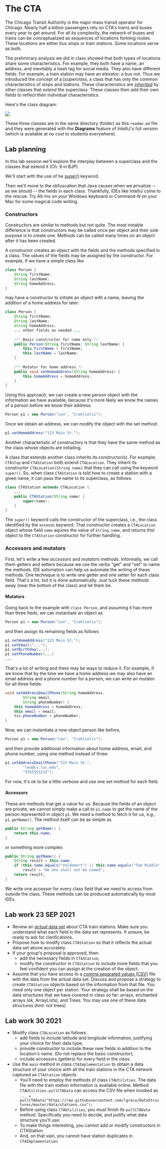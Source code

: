 # The CTA

The Chicago Transit Authority is the major mass transit operator for Chicago. Nearly half a billion passengers rely on CTA's trains and buses every year to get around. For all its complexity, the network of buses and trains can be conceptualized as sequences of locations forming routes. These locations are either bus stops or train stations. Some locations serve as both.

The preliminary analysis we did in class showed that both types of locations share some characteristics. For example, they both have a name, an address, and inevitably a hash tag for social media. They also have different fields. For example, a train station may have an elevator; a bus not. Thus we introduced the concept of a [*superclass*, a class that has only the common characteristics of stops and stations. These characteristics are [*inherited*](https://docs.oracle.com/javase/tutorial/java/IandI/subclasses.html) by other classes that *extend* the superclass. These classes then add their own fields to reflect their individual characteristics. 

Here's the class diagram:

![](../TheCTA.png)

These three classes are in the same directory (folder) as this `readme.md` file and they were generated with the **Diagrams** feature of IntelliJ's full version (which is available at no cost to students everywhere).

## Lab planning

In this lab session we'll explore the interplay between a superclass and the classes that extend it (Ch. 9 in BJP).

We'll start with the use of he [super()](https://docs.oracle.com/javase/tutorial/java/IandI/super.html) keyword.

Then we'll move to the obfuscation that Java causes when we privatize -- as we should -- the fields in each class. Thankfully, IDEs like IntelliJ come to the rescue. Try Alt-Ins on your Windows keyboard or Command-N on your Mac for some magical code writing.

### Constructors

Constructors are similar to methods but not quite. The most notable difference is that constructors may be called once per object and their sole purpose is to create one. Methods can be called many times on an object after it has been created.

A constructor creates an object with the fields and the methods specified in a class. The values of the fields may be assigned by the constructor. For example, if we have a simple class like

```java
class Person {
    String firstName;
    String lastName;
    String homeAddress;
}
```

may have a constructor to initiate an object with a name, leaving the addition of a home address for later:

```java
class Person {
    String firstName;
    String lastName;
    String homeAddress;
    ... other fields as needed ...
    
    /** Basic constructor for name only */
    public Person(String firstName, String lastName) {
        this.firstName = firstName;
        this.lastName = lastName;
    }
    
    /** Mutator for home address */
    public void setHomeAddress(String homeAddress) {
        this.homeAddress = homeAddress;
    }
}
```

Using this approach, we can create a new person object with the information we have available, because it's more likely we know the names of a person before we know their address:

```java
Person p1 = new Person("Leo", "Irakliotis");
```
Once we obtain an address, we can modify the object with the set method:

```java
p1.setHomeAddress("123 Main St.");
```

Another characteristic of constructors is that they have the same method as the class whose objects are initiating. 

A class that extends another class inherits its constructor(s). For example, `CTAStop` and `CTAStation` both extend `CTALocation`. They inherit its constructor `CTALocation(String name)` that they can call using the keyword `super()`. So, when class `CTAStation` is told how to create a station with a given name, it can pass the name to its superclass, as follows:

```java
class CTAStation extends CTALocation {
    ...
    public CTAStation(String name) {
        super(name);
    }
}
```

The `super()` keyword calls the constructor of the superclass, i.e., the class identified by the `extends` keyword. That constructor creates a `CTALocation` object whose field `name` aquires the value of `String name`, and returns thst object to the `CTAStation` constructor for further handling.

### Accessors and mutators

First, let's write a few *accessors* and *mutators* methods. Informally, we call them getters and setters because we use the verbs "get" and "set" to name the methods. IDE automation can help us automate the writing of these methods. One technique is to write one getter and one setter for each class field. That's a lot, but it is done automatically. Just tuck these methods away (near the bottom of the class) and let them be.

#### Mutators 
Going back to the example with `class Person`, and assuming it has more than three fieds, we can instantiate an object as

```java
Person p1 = new Person("Leo", "Irakliotis");
```

and then assign its remaining fields as follows

```java
p1.setHomeAddress("123 Main St."); 
p1.setEmail("...");
p1.setBirthday(...);
p1.setPhoneNumber(...)
...
```

That's a lot of writing and there may be ways to reduce it. For example, if we know that by the time we have a home address we may also have an email address and a phone number for a person, we can write an mutator for all three fields:

```java
void setAddressEmailPhone(String homeAddress, 
        String email, 
        String phoneNumber) {
    this.homeAddress = homeAddress;
    this.email = email;
    tis.phoneNumber = phoneNumber;
}
```

Now, we can instantiate a new object person like before,

```java
Person p1 = new Person("Leo", "Irakliotis");
```

and then provide additional information about home address, email, and phone number, using one method instead of three:

```java
p1.setAddressEmailPhone("123 Main St.", 
        "leo@cs.luc.edu", 
        "5555551212");
```

For now, it's ok to be a little verbose and use one set method for each field.

#### Accessors

These are methods that get a value for us. Because the fields of an object are private, we cannot simply make a call to `p1.name` to get the name of the person represented in object `p1`. We need a method to fetch it for us, e.g., `p1.getName()`. The method itself can be as simple as
```java
public String getName() {
    return this.name;
}
```
or something more complex:
```java
public String getName() {
    String result = this.name;
    if (this.name.equals("Voldemort") || this.name.equals("Tom Riddle"))
        result = "He who shall not be named";
    return result;
}
```

We write one accessor for every class field that we need to access from outside the class. These methods can be produced automatically by most IDEs.

## Lab work 23 SEP 2021

* Review an [*actual* data set](https://data.cityofchicago.org/Transportation/CTA-System-Information-List-of-L-Stops/8pix-ypme) about CTA train stations. Make sure you understand what each field in the data set represents. If unsure, be ready to ask for clarifications.
* Propose how to modify class `CTAStation` so that it reflects the actual data set above accurately.
* If your group's proposal is approved, then:
  * add the necessary fields in `CTAStation`;
  * modify the constructor in `CTAStation` to include more fields that you feel confident you can assign at the creation of the object.
* Assume that you have access to a [comma separated values (CSV)](https://en.wikipedia.org/wiki/Comma-separated_values) file with the data from the actual data set. Discuss and propose a strategy to create `CTAStation` objects based on the information from that file. You need only one object per station. Your strategy shall be based on the data structures that we have covered in class so far: arrays, enchanted arrays (ok, ArrayLists), and Trees. You may use one of these data structures (_hint:_ not trees)


## Lab work 30 2021

* Modify class `CTALocation` as follows:
  * add fields to include latitude and longitude information, justifying your choice for their data type;
  * provide constructor to include these new fields in addition to the location's name. (Do not replace the basic constructor);
  * include accessors (getters) for every field in the class.
* Use the `main` method in class `CTAImplementation` to obtain a data structure of your choice with all the train stations in the CTA network captured as `CTAStation` objects. 
  * You'll need to employ the methods of class `CTAUtilities`. The data file with the train station information is available online. Method `CTAUtilities.pullCTAData` can access the CSV file when invoked as\
  `... = pullCTAData("https://raw.githubusercontent.com/lgreco/DataStructures/master/data/stations.csv");`
  * Before using class `CTAUtilities`, you must finish its `pullCTAData` method. Specifically you need to decide, and justify what data structure you'll use.
  * To make things interesting, you cannot add or modify constructors in CTAStation.
  * And, on that vain, you cannot have station duplicates in `CTAImplementation`.